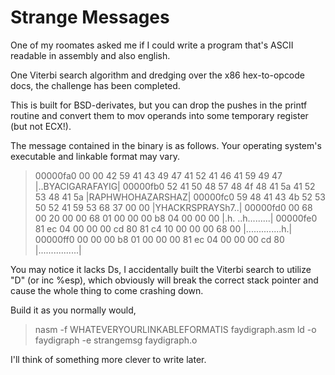 # Strange Messages

One of my roomates asked me if I could write a program that's ASCII readable in assembly and
also english. 

One Viterbi search algorithm and dredging over the x86 hex-to-opcode docs, the challenge has
been completed.

This is built for BSD-derivates, but you can drop the pushes in the printf routine and convert 
them to mov operands into some temporary register (but not ECX!).

The message contained in the binary is as follows. Your operating system's executable and linkable format may vary.


> 00000fa0  00 00 42 59 41 43 49 47  41 52 41 46 41 59 49 47  |..BYACIGARAFAYIG|
> 00000fb0  52 41 50 48 57 48 4f 48  41 5a 41 52 53 48 41 5a  |RAPHWHOHAZARSHAZ|
> 00000fc0  59 48 41 43 4b 52 53 50  52 41 59 53 68 37 00 00  |YHACKRSPRAYSh7..|
> 00000fd0  00 68 00 20 00 00 68 01  00 00 00 b8 04 00 00 00  |.h. ..h.........|
> 00000fe0  81 ec 04 00 00 00 cd 80  81 c4 10 00 00 00 68 00  |..............h.|
> 00000ff0  00 00 00 b8 01 00 00 00  81 ec 04 00 00 00 cd 80  |................|
> 

You may notice it lacks Ds, I accidentally built the Viterbi search to utilize "D" (or inc %esp), which obviously
will break the correct stack pointer and cause the whole thing to come crashing down.

Build it as you normally would, 

> nasm -f WHATEVERYOURLINKABLEFORMATIS faydigraph.asm
> ld -o faydigraph -e strangemsg faydigraph.o

I'll think of something more clever to write later.
